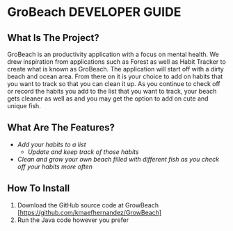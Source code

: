 # GroBeach DEVELOPER GUIDE

## What Is The Project?

GroBeach is an productivity application with a focus on mental health. We drew inspiration from applications such as Forest as well as Habit Tracker to create what is known as GroBeach. The application will start off with a dirty beach and ocean area. From there on it is your choice to add on habits that you want to track so that you can clean it up. As you continue to check off or record the habits you add to the list that you want to track, your beach gets cleaner as well as and you may get the option to add on cute and unique fish. 

## What Are The Features?

- *Add your habits to a list*
  - *Update and keep track of those habits*
- *Clean and grow your own beach filled with different fish as you check off your habits more often*

## How To Install

1. Download the GitHub source code at GrowBeach [https://github.com/kmaefhernandez/GrowBeach]
2. Run the Java code however you prefer

